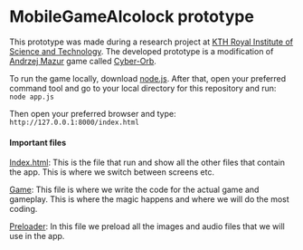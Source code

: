 # MobileGameAlcolock prototype
This prototype was made during a research project at [KTH Royal Institute of Science and Technology](https://www.kth.se/en). The developed prototype is a modification of [Andrzej Mazur](http://end3r.com/) game called [Cyber-Orb](https://github.com/EnclaveGames/Cyber-Orb). 

To run the game locally, download [node.js](https://www.npmjs.com/package/http-server).
After that, open your preferred command tool and go to your local directory for this repository and run:
```node app.js```

Then open your preferred browser and type: `http://127.0.0.1:8000/index.html`

<!--You also need Phaser to run the project. [Here](http://phaser.io/download/stable) is a guide to download Phaser.-->

#### Important files

[Index.html](index.html): This is the file that run and show all the other files that contain the app. This is where we switch between screens etc.

[Game](src/Game.js): This file is where we write the code for the actual game and gameplay. This is where the magic happens and where we will do the most coding.

[Preloader](src/Preloader.js): In this file we preload all the images and audio files that we will use in the app.


